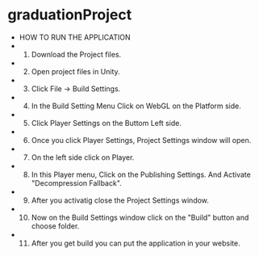 # graduationProject
- HOW TO RUN THE APPLICATION
- 1. Download the Project files.
- 2. Open project files in Unity.
- 3. Click File -> Build Settings.
- 4. In the Build Setting Menu Click on WebGL on the Platform side.
- 5. Click Player Settings on the Buttom Left side.
- 6. Once you click Player Settings, Project Settings window will open.
- 7. On the left side click on Player.
- 8. In this Player menu, Click on the Publishing Settings. And Activate "Decompression Fallback".
- 9. After you activatig close the Project Settings window.
- 10. Now on the Build Settings window click on the "Build" button and choose folder.
- 11. After you get build you can put the application in your website.
